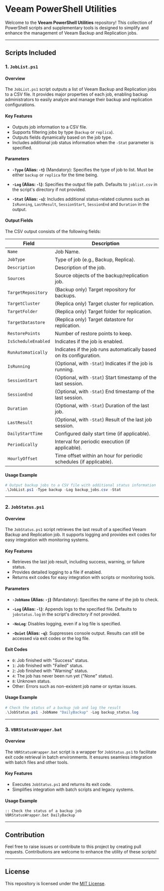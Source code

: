 # Veeam PowerShell Utilities

Welcome to the **Veeam PowerShell Utilities** repository! This collection of PowerShell scripts and supplementary tools is designed to simplify and enhance the management of Veeam Backup and Replication jobs.

---

## Scripts Included

### 1. `JobList.ps1`

#### Overview
The `JobList.ps1` script outputs a list of Veeam Backup and Replication jobs to a CSV file. It provides major properties of each job, enabling backup administrators to easily analyze and manage their backup and replication configurations.

#### Key Features
- Outputs job information to a CSV file.
- Supports filtering jobs by type (`backup` or `replica`).
- Outputs fields dynamically based on the job type.
- Includes additional job status information when the `-Stat` parameter is specified.

#### Parameters
- **`-Type` (Alias: `-t`)** (Mandatory):
  Specifies the type of job to list. Must be either `backup` or `replica` for the time being.

- **`-Log` (Alias: `-l`)**:
  Specifies the output file path. Defaults to `joblist.csv` in the script's directory if not provided.

- **`-Stat` (Alias: `-s`)**:
  Includes additional status-related columns such as `IsRunning`, `LastResult`, `SessionStart`, `SessionEnd` and `Duration` in the output.

#### Output Fields
The CSV output consists of the following fields:

| Field              | Description                                                                 |
|--------------------|-----------------------------------------------------------------------------|
| `Name`             | Job Name.                                                                   |
| `JobType`          | Type of job (e.g., Backup, Replica).                                        |
| `Description`      | Description of the job.                                                     |
| `Sources`          | Source objects of the backup/replication job.                               |
| `TargetRepository` | (Backup only) Target repository for backups.                                |
| `TargetCluster`    | (Replica only) Target cluster for replication.                              |
| `TargetFolder`     | (Replica only) Target folder for replication.                               |
| `TargetDatastore`  | (Replica only) Target datastore for replication.                            |
| `RestorePoints`    | Number of restore points to keep.                                           |
| `IsScheduleEnabled`| Indicates if the job is enabled.                                            |
| `RunAutomatically` | Indicates if the job runs automatically based on its configuration.         |
| `IsRunning`        | (Optional, with `-Stat`) Indicates if the job is running.                   |
| `SessionStart`     | (Optional, with `-Stat`) Start timestamp of the last session.               |
| `SessionEnd`       | (Optional, with `-Stat`) End timestamp of the last session.                 |
| `Duration`         | (Optional, with `-Stat`) Duration of the last job.                          |
| `LastResult`       | (Optional, with `-Stat`) Result of the last job session.                    |
| `DailyStartTime`   | Configured daily start time (if applicable).                                |
| `Periodically`     | Interval for periodic execution (if applicable).                            |
| `HourlyOffset`     | Time offset within an hour for periodic schedules (if applicable).          |

#### Usage Example
```powershell
# Output backup jobs to a CSV file with additional status information
.\JobList.ps1 -Type backup -Log backup_jobs.csv -Stat
```

---

### 2. `JobStatus.ps1`

#### Overview
The `JobStatus.ps1` script retrieves the last result of a specified Veeam Backup and Replication job. It supports logging and provides exit codes for easy integration with monitoring systems.

#### Key Features
- Retrieves the last job result, including success, warning, or failure status.
- Provides detailed logging to a file if enabled.
- Returns exit codes for easy integration with scripts or monitoring tools.

#### Parameters
- **`-JobName` (Alias: `-j`)** (Mandatory):
  Specifies the name of the job to check.

- **`-Log` (Alias: `-l`)**:
  Appends logs to the specified file. Defaults to `jobstatus.log` in the script's directory if not provided.

- **`-NoLog`**:
  Disables logging, even if a log file is specified.

- **`-Quiet` (Alias: `-q`)**:
  Suppresses console output. Results can still be accessed via exit codes or the log file.

#### Exit Codes
- `0`: Job finished with "Success" status.
- `1`: Job finished with "Failed" status.
- `2`: Job finished with "Warning" status.
- `4`: The job has never been run yet ("None" status).
- `8`: Unknown status.
- Other: Errors such as non-existent job name or syntax issues.

#### Usage Example
```powershell
# Check the status of a backup job and log the result
.\JobStatus.ps1 -JobName "DailyBackup" -Log backup_status.log
```

---

### 3. `VBRStatusWrapper.bat`

#### Overview
The `VBRStatusWrapper.bat` script is a wrapper for `JobStatus.ps1` to facilitate exit code retrieval in batch environments. It ensures seamless integration with batch files and other tools.

#### Key Features
- Executes `JobStatus.ps1` and returns its exit code.
- Simplifies integration with batch scripts and legacy systems.

#### Usage Example
```batch
:: Check the status of a backup job
VBRStatusWrapper.bat DailyBackup
```

---

## Contribution
Feel free to raise issues or contribute to this project by creating pull requests. Contributions are welcome to enhance the utility of these scripts!

---

## License
This repository is licensed under the [MIT License](LICENSE).
